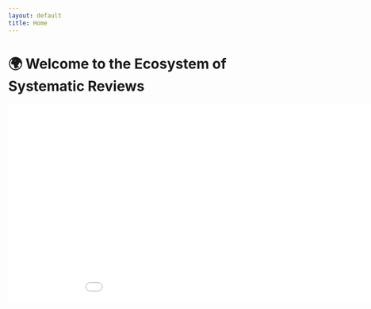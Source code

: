 ```yaml
---
layout: default
title: Home
---
```


# 🌍 Welcome to the Ecosystem of Systematic Reviews  

<iframe src="/carbon_pricing_graph.html" width="1000" height="400" style="border:none;"></iframe>
